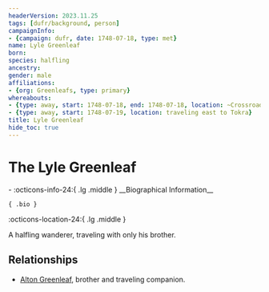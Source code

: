 ```yaml
---
headerVersion: 2023.11.25
tags: [dufr/background, person]
campaignInfo:
- {campaign: dufr, date: 1748-07-18, type: met}
name: Lyle Greenleaf
born:
species: halfling
ancestry:
gender: male
affiliations:
- {org: Greenleafs, type: primary}
whereabouts:
- {type: away, start: 1748-07-18, end: 1748-07-18, location: ~Crossroads Caravanserai~}
- {type: away, start: 1748-07-19, location: traveling east to Tokra}
title: Lyle Greenleaf
hide_toc: true
---
```

# The Lyle Greenleaf
<div class="grid cards ext-narrow-margin ext-one-column" markdown>
- :octicons-info-24:{ .lg .middle } __Biographical Information__

    { .bio }

</div>



:octicons-location-24:{ .lg .middle }   


A halfling wanderer, traveling with only his brother. 
## Relationships
- [Alton Greenleaf](<./alton-greenleaf.md>), brother and traveling companion. 

